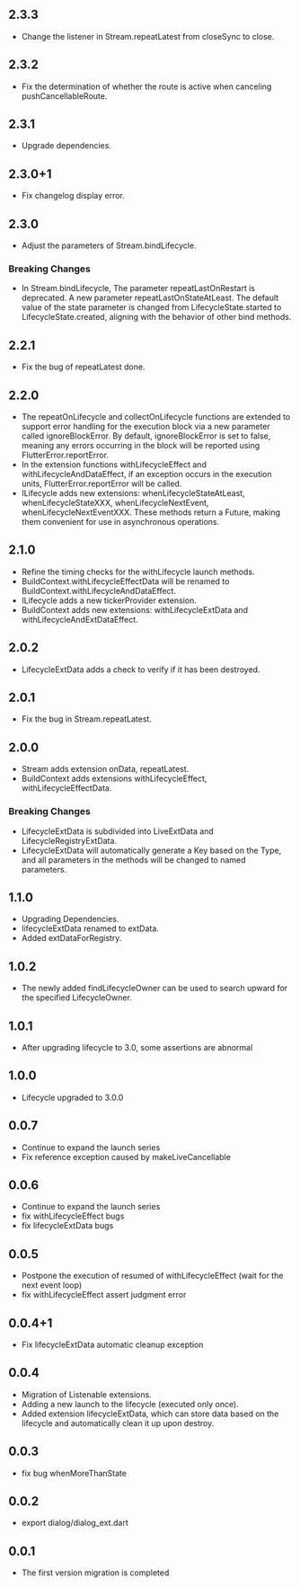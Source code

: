 ## 2.3.3

* Change the listener in Stream.repeatLatest from closeSync to close.

## 2.3.2

* Fix the determination of whether the route is active when canceling pushCancellableRoute.

## 2.3.1

* Upgrade dependencies.

## 2.3.0+1

* Fix changelog display error.

## 2.3.0

* Adjust the parameters of Stream.bindLifecycle.

### Breaking Changes

* In Stream.bindLifecycle,
  The parameter repeatLastOnRestart is deprecated.
  A new parameter repeatLastOnStateAtLeast.
  The default value of the state parameter is changed from LifecycleState.started to
  LifecycleState.created, aligning with the behavior of other bind methods.

## 2.2.1

* Fix the bug of repeatLatest done.

## 2.2.0

* The repeatOnLifecycle and collectOnLifecycle functions are extended to support error handling for
  the execution block via a new parameter called ignoreBlockError.
  By default, ignoreBlockError is set to false, meaning any errors occurring in the block will be
  reported using FlutterError.reportError.
* In the extension functions withLifecycleEffect and withLifecycleAndDataEffect, if an exception
  occurs in the execution units, FlutterError.reportError will be called.
* ILifecycle adds new extensions: whenLifecycleStateAtLeast, whenLifecycleStateXXX,
  whenLifecycleNextEvent, whenLifecycleNextEventXXX. These methods return a Future<Cancellable>,
  making them convenient for use in asynchronous operations.

## 2.1.0

* Refine the timing checks for the withLifecycle launch methods.
* BuildContext.withLifecycleEffectData will be renamed to BuildContext.withLifecycleAndDataEffect.
* ILifecycle adds a new tickerProvider extension.
* BuildContext adds new extensions: withLifecycleExtData and withLifecycleAndExtDataEffect.

## 2.0.2

* LifecycleExtData adds a check to verify if it has been destroyed.

## 2.0.1

* Fix the bug in Stream.repeatLatest.

## 2.0.0

* Stream adds extension onData, repeatLatest.
* BuildContext adds extensions withLifecycleEffect, withLifecycleEffectData.

### Breaking Changes

* LifecycleExtData is subdivided into LiveExtData and LifecycleRegistryExtData.
* LifecycleExtData will automatically generate a Key based on the Type, and all parameters in the
  methods will be changed to named parameters.

## 1.1.0

* Upgrading Dependencies.
* lifecycleExtData renamed to extData.
* Added extDataForRegistry.

## 1.0.2

* The newly added findLifecycleOwner can be used to search upward for the specified LifecycleOwner.

## 1.0.1

* After upgrading lifecycle to 3.0, some assertions are abnormal

## 1.0.0

* Lifecycle upgraded to 3.0.0

## 0.0.7

* Continue to expand the launch series
* Fix reference exception caused by makeLiveCancellable

## 0.0.6

* Continue to expand the launch series
* fix withLifecycleEffect bugs
* fix lifecycleExtData bugs

## 0.0.5

* Postpone the execution of resumed of withLifecycleEffect (wait for the next event loop)
* fix withLifecycleEffect assert judgment error

## 0.0.4+1

* Fix lifecycleExtData automatic cleanup exception

## 0.0.4

* Migration of Listenable extensions.
* Adding a new launch to the lifecycle (executed only once).
* Added extension lifecycleExtData, which can store data based on the lifecycle and automatically
  clean it up upon destroy.

## 0.0.3

* fix bug whenMoreThanState

## 0.0.2

* export dialog/dialog_ext.dart

## 0.0.1

* The first version migration is completed
